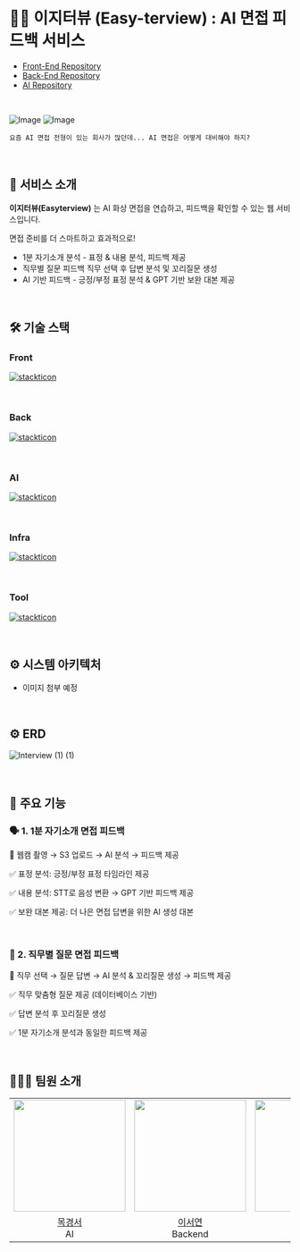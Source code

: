 # 👩‍💻 이지터뷰 (Easy-terview) : AI 면접 피드백 서비스

- [Front-End Repository](https://github.com/2024-SMWU-Graduation/Frontend)   
- [Back-End Repository](https://github.com/2024-SMWU-Graduation/Backend)   
- [AI Repository](https://github.com/2024-SMWU-Graduation/AI)   



<br>

![Image](https://github.com/user-attachments/assets/ed999474-8efd-4bee-9702-b871bf2465e1)
![Image](https://github.com/user-attachments/assets/6bb1e2cf-6825-47a7-93f5-724178db33a1)

```
요즘 AI 면접 전형이 있는 회사가 많던데... AI 면접은 어떻게 대비해야 하지?
```
<br>

## 🚀 서비스 소개
**이지터뷰(Easyterview)** 는 AI 화상 면접을 연습하고, 피드백을 확인할 수 있는 웹 서비스입니다.

면접 준비를 더 스마트하고 효과적으로!

- 1분 자기소개 분석 - 표정 & 내용 분석, 피드백 제공
- 직무별 질문 피드백 직무 선택 후 답변 분석 및 꼬리질문 생성 
- AI 기반 피드백 - 긍정/부정 표정 분석 & GPT 기반 보완 대본 제공

<br>

## 🛠️ 기술 스택
### Front
[![stackticon](https://firebasestorage.googleapis.com/v0/b/stackticon-81399.appspot.com/o/images%2F1742040783155?alt=media&token=7e392aae-88b8-4ff7-86da-f247b1d90982)](https://github.com/msdio/stackticon)


<br>

### Back
[![stackticon](https://firebasestorage.googleapis.com/v0/b/stackticon-81399.appspot.com/o/images%2F1742036996825?alt=media&token=4c637b03-4d71-4eb9-bd48-d0a2f6ed1950)](https://github.com/msdio/stackticon)

<br>

### AI
[![stackticon](https://firebasestorage.googleapis.com/v0/b/stackticon-81399.appspot.com/o/images%2F1742040725551?alt=media&token=efcd8078-934a-465b-9dd1-30d1096a5384)](https://github.com/msdio/stackticon)

<br>

### Infra
[![stackticon](https://firebasestorage.googleapis.com/v0/b/stackticon-81399.appspot.com/o/images%2F1742038272963?alt=media&token=ec337702-c4e4-4ee2-a35d-e233a65b618e)](https://github.com/msdio/stackticon)

<br>

### Tool
[![stackticon](https://firebasestorage.googleapis.com/v0/b/stackticon-81399.appspot.com/o/images%2F1742037918234?alt=media&token=e922f35e-1026-452e-8fea-760cb27c08eb)](https://github.com/msdio/stackticon)


<br>

## ⚙️ 시스템 아키텍처 

- 이미지 첨부 예정

<br>

## ⚙️ ERD

![Interview (1) (1)](https://github.com/user-attachments/assets/9651ddfe-c56a-4e4c-81f4-8224a1ffe1ef)


<br>

## 🎯 주요 기능
### 🗣 1. 1분 자기소개 면접 피드백
📌 웹캠 촬영 → S3 업로드 → AI 분석 → 피드백 제공 

✅ 표정 분석: 긍정/부정 표정 타임라인 제공

✅ 내용 분석: STT로 음성 변환 → GPT 기반 피드백 제공

✅ 보완 대본 제공: 더 나은 면접 답변을 위한 AI 생성 대본

</br>

### 💼 2. 직무별 질문 면접 피드백
📌 직무 선택 → 질문 답변 → AI 분석 & 꼬리질문 생성 → 피드백 제공

✅ 직무 맞춤형 질문 제공 (데이터베이스 기반)

✅ 답변 분석 후 꼬리질문 생성

✅ 1분 자기소개 분석과 동일한 피드백 제공

<br>

## 👨‍👧‍👧 팀원 소개 
<table align = "center">
  <tr align = "center">
    <td><a href="https://github.com/kyeongse0"><img src="https://github.com/kyeongse0.png" width=200></a></td>
    <td><a href="https://github.com/tichall"><img src="https://github.com/tichall.png" width=200></a></td>
    <td><a href="https://github.com/Jiwon-0326"><img src="https://github.com/Jiwon-0326.png" width=200></a></td>
  </tr>
  <tr align = "center">
    <td><a href="https://github.com/kyeongse0">목경서</a> <br> AI</td>
    <td><a href = "https://github.com/tichall">이서연</a> <br> Backend</td>
    <td><a href="https://github.com/Jiwon-0326">황지원</a> <br> Frontend</td>
  </tr>

</table>
<br>
